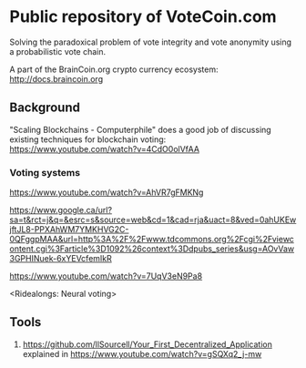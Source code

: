 # Public repository of VoteCoin.com  
   
Solving the paradoxical problem of vote integrity and vote anonymity using a probabilistic vote chain.

A part of the BrainCoin.org crypto currency ecosystem: http://docs.braincoin.org

## Background  

"Scaling Blockchains - Computerphile" does a good job of discussing existing techniques for blockchain voting:  
https://www.youtube.com/watch?v=4CdO0olVfAA  

 ### Voting systems
 
 https://www.youtube.com/watch?v=AhVR7gFMKNg  
 
 https://www.google.ca/url?sa=t&rct=j&q=&esrc=s&source=web&cd=1&cad=rja&uact=8&ved=0ahUKEwjftJL8-PPXAhWM7YMKHVG2C-0QFggpMAA&url=http%3A%2F%2Fwww.tdcommons.org%2Fcgi%2Fviewcontent.cgi%3Farticle%3D1092%26context%3Ddpubs_series&usg=AOvVaw3GPHINuek-6xYEVcfemIkR  
 
 https://www.youtube.com/watch?v=7UqV3eN9Pa8
 
 <Ridealongs: Neural voting>  
 

## Tools

1. https://github.com/llSourcell/Your_First_Decentralized_Application  explained in https://www.youtube.com/watch?v=gSQXq2_j-mw




